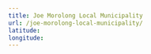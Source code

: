 ```yaml
---
title: Joe Morolong Local Municipality
url: /joe-morolong-local-municipality/
latitude: 
longitude: 
---
```

